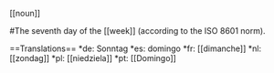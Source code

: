 [[noun]]

#The seventh day of the [[week]] (according to the ISO 8601 norm).

==Translations==
*de: Sonntag
*es: domingo
*fr: [[dimanche]]
*nl: [[zondag]]
*pl: [[niedziela]]
*pt: [[Domingo]]